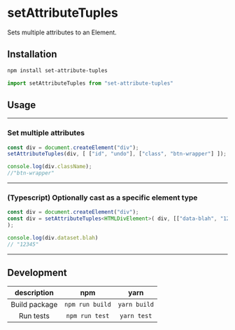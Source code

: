 # setAttributeTuples

Sets multiple attributes to an Element.

## Installation

```bash
npm install set-attribute-tuples
```

```javascript
import setAttributeTuples from "set-attribute-tuples"
```

## Usage

---

### Set multiple attributes

```javascript
const div = document.createElement("div");
setAttributeTuples(div, [ ["id", "undo"], ["class", "btn-wrapper"] ]);

console.log(div.className);
//"btn-wrapper"
```

---

### (Typescript) Optionally cast as a specific element type

```typescript
const div = document.createElement("div");
const div = setAttributeTuples<HTMLDivElement>( div, [["data-blah", "12345"]]
);

console.log(div.dataset.blah)
// "12345"
```

---

## Development

| description    |          npm          |      yarn    |
|:--------------:|:---------------------:|:------------:|
| Build package  | `npm run build`       | `yarn build` |
| Run tests      | `npm run test`        | `yarn test`  |
